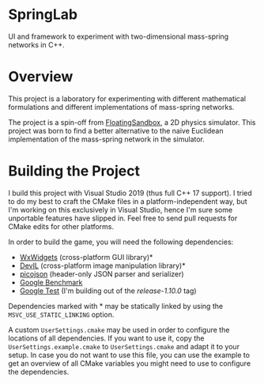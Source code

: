 # SpringLab
UI and framework to experiment with two-dimensional mass-spring networks in C++.

# Overview
This project is a laboratory for experimenting with different mathematical formulations and different implementations of mass-spring networks.

The project is a spin-off from [FloatingSandbox](https://github.com/GabrieleGiuseppini/Floating-Sandbox), a 2D physics simulator. This project was born to find a better alternative to the naive Euclidean implementation of the mass-spring network in the simulator.

# Building the Project
I build this project with Visual Studio 2019 (thus full C++ 17 support).
I tried to do my best to craft the CMake files in a platform-independent way, but I'm working on this exclusively in Visual Studio, hence I'm sure some unportable features have slipped in. Feel free to send pull requests for CMake edits for other platforms.

In order to build the game, you will need the following dependencies:
- <a href="https://www.wxwidgets.org/">WxWidgets</a> (cross-platform GUI library)*
- <a href="http://openil.sourceforge.net/">DevIL</a> (cross-platform image manipulation library)*
- <a href="https://github.com/kazuho/picojson">picojson</a> (header-only JSON parser and serializer)
- <a href="https://github.com/google/benchmark">Google Benchmark</a>
- <a href="https://github.com/google/googletest/">Google Test</a> (I'm building out of the _release-1.10.0_ tag)

Dependencies marked with * may be statically linked by using the `MSVC_USE_STATIC_LINKING` option.

A custom `UserSettings.cmake` may be used in order to configure the locations of all dependencies. If you want to use it, copy the `UserSettings.example.cmake` to `UserSettings.cmake` and adapt it to your setup. In case you do not want to use this file, you can use the example to get an overview of all CMake variables you might need to use to configure the dependencies.